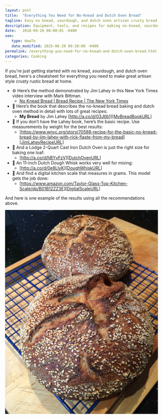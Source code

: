 ```yaml
---
layout: post
title:  "Everything You Need for No-Knead and Dutch Oven Bread"
tagline: Easy no knead, sourdough, and dutch oven artisan crusty bread
description: Equipment, tools, and recipes for making no-knead, sourdough, and dutch oven crusty bread at home.
date:   2018-09-26 06:00:01 -0400
seo:
   type: HowTo
   date_modified: 2025-06-29 09:30:00 -0400
permalink: /everything-you-need-for-no-knead-and-dutch-oven-bread.html
categories: Cooking
---
```

If you're just getting started with no knead, sourdough, and dutch oven bread, here's a cheatsheet for
everything you need to make great artisan style crusty rustic bread at home.

- &#9881; Here’s the method demonstrated by Jim Lahey in this New York Times video interview
with Mark Bittman.
  - [No Knead Bread | Bread Recipe | The New York Times][NYTYouTubeVideoURL]
- &#x1f4d6; Here’s the book that describes the no-knead bread baking and dutch oven method in detail with lots of great recipes:
  - **My Bread** by Jim Lahey [http://a.co/d/03JtIb1][MyBreadBookURL]
- &#x1f4d6; If you don’t have the Lahey book, here’s the basic recipe. Use measurements by weight for the best results:
  - [https://www.wnyc.org/story/70588-recipe-for-the-basic-no-knead-bread-by-jim-lahey-with-rick-flaste-from-my-bread][JimLaheyRecipeURL]
- &#128296; And a Lodge 2-Quart Cast Iron Dutch Oven is just the right size for baking one loaf:
  - [http://a.co/d/hBYvFzV][DutchOvenURL]
- &#128296; An 11-inch Dutch Dough Whisk works very well for mixing:
  - [http://a.co/d/0e8LlyK][DoughWhiskURL]
- &#128296; And find a digital kitchen scale that measures in grams. This model gets the job done:
  - [https://www.amazon.com/Taylor-Glass-Top-Kitchen-Scale/dp/B01B1ZZZ3E][DigitalScaleURL]

And here is one example of the results using all the recommendations above.

![No-Knead Christmas Bread, December 2013](/images/NoKneadChristmasBread-20131225.jpg "No-Knead Christmas Bread, December 2013")

[NYTYouTubeVideoURL]: https://www.youtube.com/watch?v=13Ah9ES2yTU
[MyBreadBookURL]: https://a.co/d/03JtIb1
[JimLaheyRecipeURL]: https://www.wnyc.org/story/70588-recipe-for-the-basic-no-knead-bread-by-jim-lahey-with-rick-flaste-from-my-bread
[DoughWhiskURL]: https://a.co/d/0e8LlyK
[DutchOvenURL]: https://a.co/d/hBYvFzV
[DigitalScaleURL]: https://www.amazon.com/Taylor-Glass-Top-Kitchen-Scale/dp/B01B1ZZZ3E
